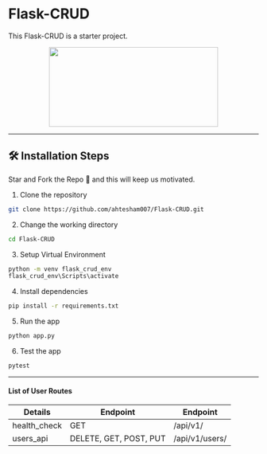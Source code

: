 # Flask-CRUD
This Flask-CRUD is a starter project.

<p align="center">
  <img width="340" height="160" src="https://encrypted-tbn0.gstatic.com/images?q=tbn:ANd9GcQzB7glM7nIcpVbI9_-Jy5VbnDqTCWQ-Ve9Pw&usqp=CAU">
</p>

--- 

## 🛠️ Installation Steps

Star and Fork the Repo 🌟 and this will keep us motivated.

1. Clone the repository

```bash
git clone https://github.com/ahtesham007/Flask-CRUD.git
```

2. Change the working directory

```bash
cd Flask-CRUD
```

3. Setup Virtual Environment

```bash
python -m venv flask_crud_env
flask_crud_env\Scripts\activate
```

4. Install dependencies

```bash
pip install -r requirements.txt
```

5. Run the app

```bash
python app.py
```

6. Test the app

```bash
pytest
```
---

#### List of User Routes
| Details | Endpoint | Endpoint | 
| --- | --- | --- |
|health_check | GET | /api/v1/|
|users_api |    DELETE, GET, POST, PUT | /api/v1/users/|
